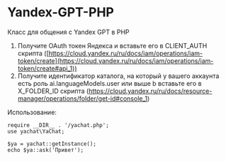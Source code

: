 # Yandex-GPT-PHP
Класс для общения с Yandex GPT в PHP

1. Получите OAuth токен Яндекса и вставьте его в CLIENT_AUTH скрипта ([https://cloud.yandex.ru/ru/docs/iam/operations/iam-token/create](https://cloud.yandex.ru/ru/docs/iam/operations/iam-token/create#api_1))
2. Получите идентификатор каталога, на который у вашего аккаунта есть роль ai.languageModels.user или выше b вставьте его в X_FOLDER_ID скрипта (https://cloud.yandex.ru/ru/docs/resource-manager/operations/folder/get-id#console_1)
   
Использование:
```
require __DIR__ . '/yachat.php';
use yachat\YaChat;

$ya = yachat::getInstance();
echo $ya::ask('Привет');
```

